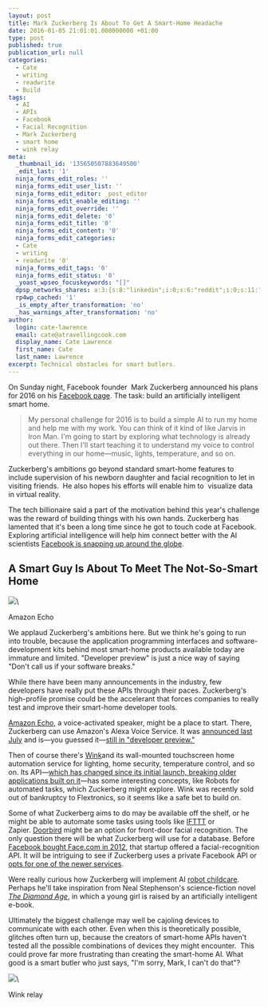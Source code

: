 ```yaml
---
layout: post
title: Mark Zuckerberg Is About To Get A Smart-Home Headache
date: 2016-01-05 21:01:01.000000000 +01:00
type: post
published: true
publication_url: null
categories:
  - Cate
  - writing
  - readwrite
  - Build
tags:
  - AI
  - APIs
  - Facebook
  - Facial Recognition
  - Mark Zuckerberg
  - smart home
  - wink relay
meta:
  _thumbnail_id: '135650507883649500'
  _edit_last: '1'
  ninja_forms_edit_roles: ''
  ninja_forms_edit_user_list: ''
  ninja_forms_edit_editor: _post_editor
  ninja_forms_edit_enable_editing: ''
  ninja_forms_edit_override: ''
  ninja_forms_edit_delete: '0'
  ninja_forms_edit_title: '0'
  ninja_forms_edit_content: '0'
  ninja_forms_edit_categories:
  - Cate
  - writing
  - readwrite '0'
  ninja_forms_edit_tags: '0'
  ninja_forms_edit_status: '0'
  _yoast_wpseo_focuskeywords: "[]"
  dpsp_networks_shares: a:3:{s:8:"linkedin";i:0;s:6:"reddit";i:0;s:11:"google-plus";i:0;}
  rp4wp_cached: '1'
  _is_empty_after_transformation: 'no'
  _has_warnings_after_transformation: 'no'
author:
  login: cate-lawrence
  email: cate@atravellingcook.com
  display_name: Cate Lawrence
  first_name: Cate
  last_name: Lawrence
excerpt: Technical obstacles for smart butlers.
---
```

On Sunday night, Facebook founder  Mark Zuckerberg announced his plans
for 2016 on his [Facebook page](https://www.facebook.com/zuck?fref=ts).
The task: build an artificially intelligent smart home.

> My personal challenge for 2016 is to build a simple AI to run my home
> and help me with my work. You can think of it kind of like Jarvis in
> Iron Man. I'm going to start by exploring what technology is already
> out there. Then I'll start teaching it to understand my voice to
> control everything in our home—music, lights, temperature, and so on.

Zuckerberg's ambitions go beyond standard smart-home features to include
supervision of his newborn daughter and facial recognition to let in
visiting friends.  He also hopes his efforts will enable him
to  visualize data in virtual reality.

The tech billionaire said a part of the motivation behind this year's
challenge was the reward of building things with his own hands.
Zuckerberg has lamented that it's been a long time since he got to touch
code at Facebook. Exploring artificial intelligence will help him
connect better with the AI scientists [Facebook is snapping up around
the globe](https://readwrite.com/2015/06/02/facebook-ai-research-paris).

A Smart Guy Is About To Meet The Not-So-Smart Home
--------------------------------------------------

![](rw-import/MTM1NjUwNzE5Njc5MTU4NzUw-2.jpg)\

Amazon Echo

We applaud Zuckerberg's ambitions here. But we think he's going to run
into trouble, because the application programming interfaces and
software-development kits behind most smart-home products available
today are immature and limited. "Developer preview" is just a nice way
of saying "Don't call us if your software breaks."

While there have been many announcements in the industry, few developers
have really put these APIs through their paces. Zuckerberg's
high-profile promise could be the accelerant that forces companies to
really test and improve their smart-home developer tools.

[Amazon Echo](http://www.amazon.com/Amazon-SK705DI-Echo/dp/B00X4WHP5E),
a voice-activated speaker, might be a place to start. There, Zuckerberg
can use Amazon's Alexa Voice Service. It was [announced last
July](https://readwrite.com/2015/07/31/amazon-alexa-voice-service-developer-preview-echo)
and is—you guessed it—[still in "developer
preview."](https://developer.amazon.com/public/solutions/alexa/alexa-voice-service)

Then of course there's [Wink](http://www.wink.com/about/)and its
wall-mounted touchscreen home automation service for lighting, home
security, temperature control, and so on. Its API—[which has changed
since its initial launch, breaking older applications built on
it](http://docs.winkapiv2.apiary.io/#)—has some interesting concepts,
like Robots for automated tasks, which Zuckerberg might explore. Wink
was recently sold out of bankruptcy to Flextronics, so it seems like a
safe bet to build on.

Some of what Zuckerberg aims to do may be available off the shelf, or he
might be able to automate some tasks using tools
like [IFTTT](https://ifttt.com/) or
Zapier. [Doorbird](https://www.doorbird.com/) might be an option for
front-door facial recognition. The only question there will be what
Zuckerberg will use for a database. Before [Facebook bought Face.com in
2012](https://readwrite.com/2012/05/30/facebooks-acquisition-of-facecom-gives-a-new-look-to-search),
that startup offered a facial-recognition API. It will be intriguing to
see if Zuckerberg uses a private Facebook API or [opts for one of the
newer
services](http://blog.mashape.com/list-of-10-face-detection-recognition-apis/).

Were really curious how Zuckerberg will implement AI [robot
childcare](http://www.washington.edu/news/2012/04/05/children-perceive-humanoid-robot-as-emotional-moral-being/).
Perhaps he'll take inspiration from Neal Stephenson's science-fiction
novel *[The Diamond
Age](http://www.goodreads.com/book/show/827.The_Diamond_Age)*, in which
a young girl is raised by an artificially intelligent e-book.

Ultimately the biggest challenge may well be cajoling devices to
communicate with each other. Even when this is theoretically possible,
glitches often turn up, because the creators of smart-home APIs haven't
tested all the possible combinations of devices they might encounter.
 This could prove far more frustrating than creating the smart-home AI.
What good is a smart butler who just says, "I'm sorry, Mark, I can't do
that"?

![](rw-import/MTM1NjUwOTI3MTc5NzM3NzMx-2.jpg)\

Wink relay
